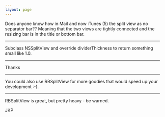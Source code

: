 ```yaml
---
layout: page
---
```


Does anyone know how in Mail and now iTunes (5) the split view as no separator bar??
Meaning that the two views are tightly connected and the resizing bar is in the title or bottom bar.

----

Subclass NSSplitView and override     dividerThickness to return something small like 1.0.

----

Thanks

----

You could also use RBSplitView for more goodies that would speed up your development :-).

----

RBSplitView is great, but pretty heavy - be warned.

JKP
